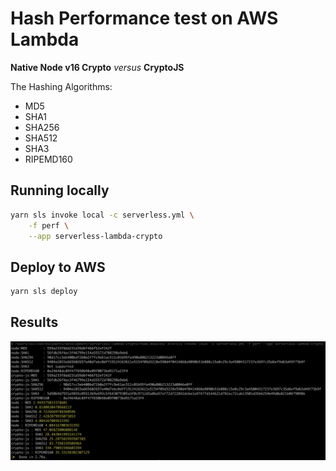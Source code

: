 # Hash Performance test on AWS Lambda
__Native Node v16 Crypto__ _versus_ __CryptoJS__

The Hashing Algorithms:

- MD5
- SHA1
- SHA256
- SHA512
- SHA3
- RIPEMD160

## Running locally
```bash
yarn sls invoke local -c serverless.yml \
    -f perf \
    --app serverless-lambda-crypto
```

## Deploy to AWS
```bash
yarn sls deploy
```

## Results

![Running locally](results/local.png?raw=true "Running locally")